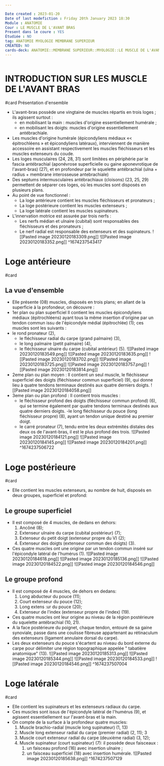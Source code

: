 ```yaml
---

Date created : 2023-01-20
Date of last modefiction : Friday 20th January 2023 18:30
Module : ANATOMIE
Cour : LE MUSCLE DE L'AVANT BRAS
Present dans le coure : YES
Étudiée : NO
tag: ANATOMIE MYOLOGIE MEMBRANE SUPERIEUR
CREATED: NO
cards-deck: ANATOMIE::MEMBRANE SUPERIEUR::MYOLOGIE::LE MUSCLE DE L'AVANT BRAS
---
```

```toc
```

# INTRODUCTION SUR LES MUSCLE DE L'AVANT BRAS
#card 
Présentation d'ensemble
- L'avant-bras possède une vingtaine de muscles répartis en trois loges ; ils agissent surtout :
	- en mobilisant la main : muscles d'origine essentiellement humérale ;
	- en mobilisant les doigts: muscles d'origine essentiellement antébrachiale.
- Les muscles d'origine humérale (épicondyliens médiaux «< épitrochléens » et épicondyliens latéraux), interviennent de manière accessoire en assistant respectivement les muscles fléchisseurs et les muscles extenseurs du coude.
- Les loges musculaires (24, 28, 31) sont limitées en périphérie par le fascia antébrachial (aponévrose superficielle ou gaine aponevrotique de l'avant-bras) (27), et en profondeur par le squelette antébrachial (ulna + radius + membrane interosseuse antebrachiale)
- Des septums intermusculaires antébrachiaux (cloisons) (23, 25, 29) permettent de séparer ces loges, où les muscles sont disposés en plusieurs plans.
- Au point de vue fonctionnel :
	- La loge antérieure contient les muscles fléchisseurs et pronateurs ;
	- La loge postérieure contient les muscles extenseurs ;
	- La loge latérale contient les muscles supinateurs.
- L'innervation motrice est assurée par trois nerfs :
	- Les nerfs médian et ulnaire (cubital) sont responsables des fléchisseurs et des pronateurs ;
	- Le nerf radial est responsable des extenseurs et des supinateurs.
![[Pasted image 20230120183309.png]]
![[Pasted image 20230120183352.png]]
^1674237543417

# Loge antérieure
#card 
## La vue d'ensemble
- Elle présente (08) muscles, disposés en trois plans; en allant de la superficie à la profondeur, on découvre :
- 1er plan ou plan superficiel Il contient les muscles épicondyliens médiaux (épitrochléens) ayant tous la même insertion d'origine par un tendon commun issu de l'épicondyle médial (épitrochlée) (1); ces muscles sont les suivants :
- le rond pronateur (2),
	- le fléchisseur radial du carpe (grand palmaire) (3),
	- le long palmaire (petit palmaire) (4),
	- le fléchisseur ulnaire du carpe (cubital antérieur) (5).
![[Pasted image 20230120183549.png]]
![[Pasted image 20230120183635.png]]
![[Pasted image 20230120183702.png]]
![[Pasted image 20230120183725.png]]
![[Pasted image 20230120183757.png]]
![[Pasted image 20230120183814.png]]
-  2eme plan ou plan moyen : Il contient un seul muscle, le fléchisseur superficiel des doigts (fléchisseur commun superficiel) (9), qui donne lieu à quatre tendons terminaux destinés aux quatre derniers doigts.
![[Pasted image 20230120184058.png]]
- 3eme plan ou plan profond : Il contient trois muscles :
	- le fléchisseur profond des doigts (fléchisseur commun profond) (6), qui se termine également par quatre tendons terminaux destinés aux quatre derniers doigts. -le long fléchisseur du pouce (long fléchisseur propre) (8), ayant un tendon unique destiné au premier doigt.
	- le carré pronateur (7), tendu entre les deux extrémités distales des deux os de l'avant-bras, il est le plus profond des trois.
![[Pasted image 20230120184121.png]]
![[Pasted image 20230120184145.png]]
![[Pasted image 20230120184201.png]]
^1674237506722

# Loge postérieure
#card 
- Elle contient les muscles extenseurs, au nombre de huit, disposés en deux groupes, superficiel et profond:
## Le groupe superficiel 
- Il est composé de 4 muscles, de dedans en dehors: 
	1. Ancôné (8);
	2.  Extenseur ulnaire du carpe (cubital postérieur) (7);
	3.  Extenseur du petit doigt (extenseur propre du V) (2);
	4.  Extenseur des doigts (extenseur commun des doigts) (3).
- Ces quatre muscles ont une origine par un tendon commun inséré sur l'épicondyle latéral de l'humérus (1).
![[Pasted image 20230120184618.png]]
![[Pasted image 20230120185136.png]]
![[Pasted image 20230120184522.png]]
![[Pasted image 20230120184546.png]]
## Le groupe profond
- Il est composé de 4 muscles, de dehors en dedans:
	1. Long abducteur du pouce (11);
	2. Court extenseur du pouce (12);
	3. Long extens :ur du pouce (20);
	4. Extenseur de l'index (extenseur propre de l'index) (19).
- Ces quatre muscles ont leur origine au niveau de la région postérieure du squelette antébrachial (10, 21).
- A la face postérieure du poignet, chaque tendon, entouré de sa gaine synoviale, passe dans une coulisse fibreuse appartenant au rétinaculum des extenseurs (ligament annulaire dorsal du carpe).
- Les deux extenseurs du pouce s'écartent au niveau du bord externe du carpe pour délimiter une région topographique appelée " tabatière anatomique" (13).
![[Pasted image 20230120185313.png]]
![[Pasted image 20230120185344.png]]
![[Pasted image 20230120184533.png]]
![[Pasted image 20230120184546.png]]
^1674237507004

# ﻿Loge latérale
#card 
- Elle contient les supinateurs et les extenseurs radiaux du carpe.
- Ces muscles sont issus de l'épicondyle latéral de l'humérus (9), et agissent essentiellement sur l'avant-bras et la main.
- On compte de la surface à la profondeur quatre muscles:
	1. Muscle brachio-radial (muscle long supinateur) (1, 13)
	2.  Muscle long extenseur radial du carpe (premier radial) (2, 11); 3
	3. Muscle court extenseur radial du carpe (deuxième radial) (3, 12); 
	4. Muscle supinateur (court supinateur) (7): il possède deux faisceaux : 
		1. un faisceau profond (16) avec insertion ulnaire ;
		2. un faisceau superficiel (18) avec insertion humérale.
![[Pasted image 20230120185638.png]]
^1674237507129
